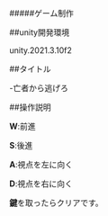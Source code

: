#####ゲーム制作

##unity開発環境

unity.2021.3.10f2

##タイトル

-亡者から逃げろ　　

##操作説明

**W**:前進

**S**:後進

**A**:視点を左に向く

**D**:視点を右に向く

**鍵**を取ったらクリアです。













